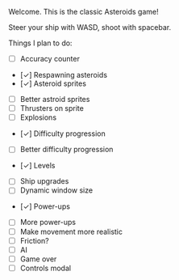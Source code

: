 Welcome. This is the classic Asteroids game!

Steer your ship with WASD, shoot with spacebar.

Things I plan to do:

- [ ] Accuracy counter
- [✓] Respawning asteroids
- [✓] Asteroid sprites
- [ ] Better astroid sprites
- [ ] Thrusters on sprite
- [ ] Explosions
- [✓] Difficulty progression
- [ ] Better difficulty progression
- [✓] Levels
- [ ] Ship upgrades
- [ ] Dynamic window size
- [✓] Power-ups
- [ ] More power-ups
- [ ] Make movement more realistic
- [ ] Friction?
- [ ] AI
- [ ] Game over
- [ ] Controls modal
